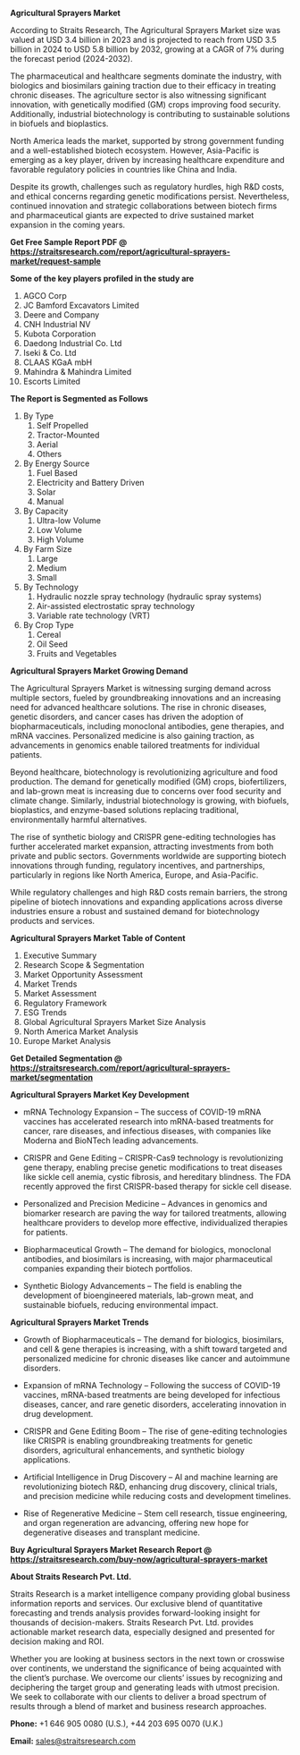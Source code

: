<p><strong>Agricultural Sprayers Market</strong></p>
<p>According to Straits Research, The Agricultural Sprayers Market size was valued at USD 3.4 billion in 2023 and is projected to reach from USD 3.5 billion in 2024 to USD 5.8 billion by 2032, growing at a CAGR of 7% during the forecast period (2024-2032).</p>
<p>The pharmaceutical and healthcare segments dominate the industry, with biologics and biosimilars gaining traction due to their efficacy in treating chronic diseases. The agriculture sector is also witnessing significant innovation, with genetically modified (GM) crops improving food security. Additionally, industrial biotechnology is contributing to sustainable solutions in biofuels and bioplastics.</p>
<p>North America leads the market, supported by strong government funding and a well-established biotech ecosystem. However, Asia-Pacific is emerging as a key player, driven by increasing healthcare expenditure and favorable regulatory policies in countries like China and India.</p>
<p>Despite its growth, challenges such as regulatory hurdles, high R&amp;D costs, and ethical concerns regarding genetic modifications persist. Nevertheless, continued innovation and strategic collaborations between biotech firms and pharmaceutical giants are expected to drive sustained market expansion in the coming years.</p>
<p><strong>Get Free Sample Report PDF @ <a href=https://straitsresearch.com/report/agricultural-sprayers-market/request-sample>https://straitsresearch.com/report/agricultural-sprayers-market/request-sample</a></strong></p>
<div><strong>Some of the key players profiled in the study are</strong></div>
<p><ol>
<li>AGCO Corp</li>
<li>JC Bamford Excavators Limited</li>
<li>Deere and Company</li>
<li>CNH Industrial NV</li>
<li>Kubota Corporation</li>
<li>Daedong Industrial Co.&nbsp;Ltd</li>
<li>Iseki &amp; Co.&nbsp;Ltd</li>
<li>CLAAS KGaA mbH</li>
<li>Mahindra &amp; Mahindra Limited</li>
<li>Escorts Limited</li>
</ol></p>
<p><strong>The Report is Segmented as Follows</strong></p>
<p><ol>
<li>By Type
<ol>
<li>Self Propelled</li>
<li>Tractor-Mounted</li>
<li>Aerial</li>
<li>Others</li>
</ol>
</li>
<li>By Energy Source
<ol>
<li>Fuel Based</li>
<li>Electricity and Battery Driven</li>
<li>Solar</li>
<li>Manual</li>
</ol>
</li>
<li>By Capacity
<ol>
<li>Ultra-low Volume</li>
<li>Low Volume</li>
<li>High Volume</li>
</ol>
</li>
<li>By Farm Size
<ol>
<li>Large</li>
<li>Medium</li>
<li>Small</li>
</ol>
</li>
<li>By Technology
<ol>
<li>Hydraulic nozzle spray technology (hydraulic spray systems)</li>
<li>Air-assisted electrostatic spray technology</li>
<li>Variable rate technology (VRT)</li>
</ol>
</li>
<li>By Crop Type
<ol>
<li>Cereal</li>
<li>Oil Seed</li>
<li>Fruits and Vegetables</li>
</ol>
</li>
</ol></p>
<p><strong>Agricultural Sprayers Market Growing Demand</strong></p>
<p>The Agricultural Sprayers Market is witnessing surging demand across multiple sectors, fueled by groundbreaking innovations and an increasing need for advanced healthcare solutions. The rise in chronic diseases, genetic disorders, and cancer cases has driven the adoption of biopharmaceuticals, including monoclonal antibodies, gene therapies, and mRNA vaccines. Personalized medicine is also gaining traction, as advancements in genomics enable tailored treatments for individual patients.</p>
<p>Beyond healthcare, biotechnology is revolutionizing agriculture and food production. The demand for genetically modified (GM) crops, biofertilizers, and lab-grown meat is increasing due to concerns over food security and climate change. Similarly, industrial biotechnology is growing, with biofuels, bioplastics, and enzyme-based solutions replacing traditional, environmentally harmful alternatives.</p>
<p>The rise of synthetic biology and CRISPR gene-editing technologies has further accelerated market expansion, attracting investments from both private and public sectors. Governments worldwide are supporting biotech innovations through funding, regulatory incentives, and partnerships, particularly in regions like North America, Europe, and Asia-Pacific.</p>
<p>While regulatory challenges and high R&amp;D costs remain barriers, the strong pipeline of biotech innovations and expanding applications across diverse industries ensure a robust and sustained demand for biotechnology products and services.</p>
<p><strong>Agricultural Sprayers Market Table of Content</strong></p>
<ol>
<li>Executive Summary</li>
<li>Research Scope &amp; Segmentation</li>
<li>Market Opportunity Assessment</li>
<li>Market Trends</li>
<li>Market Assessment</li>
<li>Regulatory Framework</li>
<li>ESG Trends</li>
<li>Global Agricultural Sprayers Market Size Analysis</li>
<li>North America Market Analysis</li>
<li>Europe Market Analysis</li>
</ol>
<p><strong>Get Detailed Segmentation @ <a href=https://straitsresearch.com/report/agricultural-sprayers-market/segmentation>https://straitsresearch.com/report/agricultural-sprayers-market/segmentation</a></strong></p>
<p><strong>Agricultural Sprayers Market Key Development</strong></p>
<ul>
<li><p>mRNA Technology Expansion &ndash; The success of COVID-19 mRNA vaccines has accelerated research into mRNA-based treatments for cancer, rare diseases, and infectious diseases, with companies like Moderna and BioNTech leading advancements.</p></li>
<li><p>CRISPR and Gene Editing &ndash; CRISPR-Cas9 technology is revolutionizing gene therapy, enabling precise genetic modifications to treat diseases like sickle cell anemia, cystic fibrosis, and hereditary blindness. The FDA recently approved the first CRISPR-based therapy for sickle cell disease.</p></li>
<li><p>Personalized and Precision Medicine &ndash; Advances in genomics and biomarker research are paving the way for tailored treatments, allowing healthcare providers to develop more effective, individualized therapies for patients.</p></li>
<li><p>Biopharmaceutical Growth &ndash; The demand for biologics, monoclonal antibodies, and biosimilars is increasing, with major pharmaceutical companies expanding their biotech portfolios.</p></li>
<li><p>Synthetic Biology Advancements &ndash; The field is enabling the development of bioengineered materials, lab-grown meat, and sustainable biofuels, reducing environmental impact.</p></li>
</ul>
<p><strong>Agricultural Sprayers Market Trends</strong></p>
<ul>
<li>
<p>Growth of Biopharmaceuticals &ndash; The demand for biologics, biosimilars, and cell &amp; gene therapies is increasing, with a shift toward targeted and personalized medicine for chronic diseases like cancer and autoimmune disorders.</p>
</li>
<li>
<p>Expansion of mRNA Technology &ndash; Following the success of COVID-19 vaccines, mRNA-based treatments are being developed for infectious diseases, cancer, and rare genetic disorders, accelerating innovation in drug development.</p>
</li>
<li>
<p>CRISPR and Gene Editing Boom &ndash; The rise of gene-editing technologies like CRISPR is enabling groundbreaking treatments for genetic disorders, agricultural enhancements, and synthetic biology applications.</p>
</li>
<li>
<p>Artificial Intelligence in Drug Discovery &ndash; AI and machine learning are revolutionizing biotech R&amp;D, enhancing drug discovery, clinical trials, and precision medicine while reducing costs and development timelines.</p>
</li>
<li>
<p>Rise of Regenerative Medicine &ndash; Stem cell research, tissue engineering, and organ regeneration are advancing, offering new hope for degenerative diseases and transplant medicine.</p>
</li>
</ul>
<p><strong>Buy Agricultural Sprayers Market Research Report @ <a href=https://straitsresearch.com/buy-now/agricultural-sprayers-market>https://straitsresearch.com/buy-now/agricultural-sprayers-market</a></strong></p>
<p><strong>About Straits Research Pvt. Ltd.</strong></p>
<p>Straits Research is a market intelligence company providing global business information reports and services. Our exclusive blend of quantitative forecasting and trends analysis provides forward-looking insight for thousands of decision-makers. Straits Research Pvt. Ltd. provides actionable market research data, especially designed and presented for decision making and ROI.</p>
<p>Whether you are looking at business sectors in the next town or crosswise over continents, we understand the significance of being acquainted with the client&rsquo;s purchase. We overcome our clients&rsquo; issues by recognizing and deciphering the target group and generating leads with utmost precision. We seek to collaborate with our clients to deliver a broad spectrum of results through a blend of market and business research approaches.</p>
<p><strong>Phone:</strong>&nbsp;+1 646 905 0080 (U.S.), +44 203 695 0070 (U.K.)</p>
<p><strong>Email:</strong>&nbsp;<a href=mailto:sales@straitsresearch.com><u>sales@straitsresearch.com</u></a></p>
